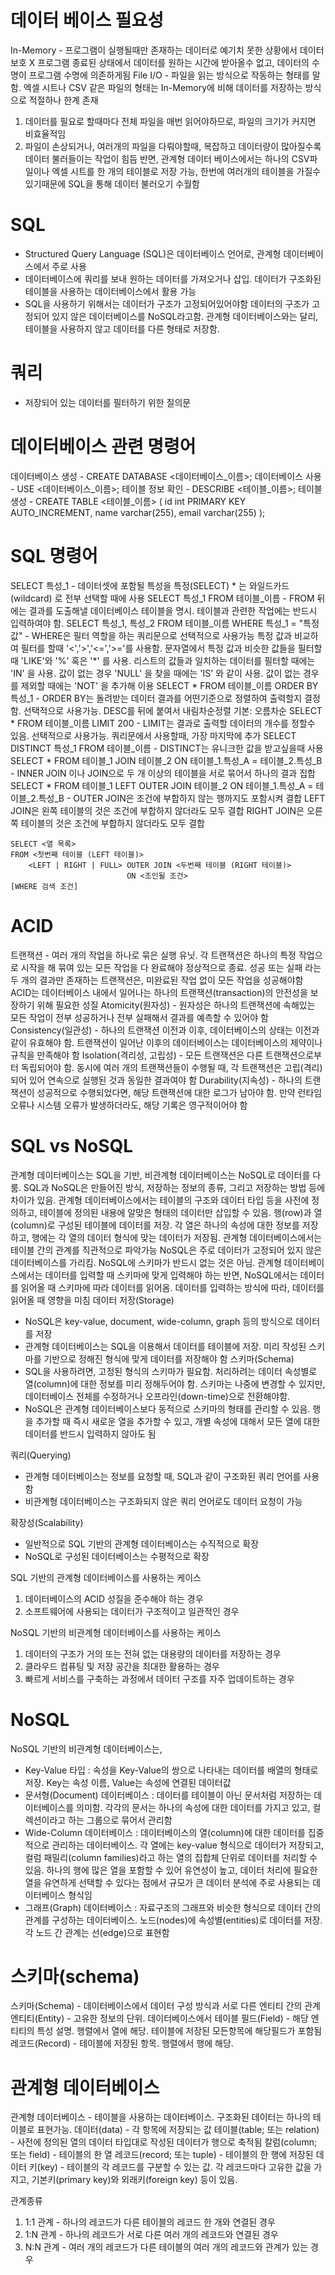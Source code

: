 # 데이터 베이스 필요성
 In-Memory - 프로그램이 실행될때만 존재하는 데이터로 예기치 못한 상황에서 데이터 보호 X 프로그램 종료된 상태에서 데이터를 원하는 시간에 받아올수 없고, 데이터의 수명이 프로그램 수명에 의존하게됨
 File I/O - 파일을 읽는 방식으로 작동하는 형태를 말함. 엑셀 시트나 CSV 같은 파일의 형태는 In-Memory에 비해 데이터를 저장하는 방식으로 적절하나 한계 존재
 1. 데이터를 필요로 할때마다 전체 파일을 매번 읽어야하므로, 파일의 크기가 커지면 비효율적임
 2. 파일이 손상되거나, 여러개의 파일을 다뤄야할때, 복잡하고 데이터량이 많아질수록 데이터 불러들이는 작업이 힘듬
반면, 관계형 데이터 베이스에서는 하나의 CSV파일이나 엑셀 시트를 한 개의 테이블로 저장 가능, 한번에 여러개의 테이블을 가질수 있기때문에 SQL을 통해 데이터 불러오기 수월함

# SQL
- Structured Query Language (SQL)은 데이터베이스 언어로, 관계형 데이터베이스에서 주로 사용
- 데이터베이스에 쿼리를 보내 원하는 데이터를 가져오거나 삽입. 데이터가 구조화된 테이블을 사용하는 데이터베이스에서 활용 가능
- SQL을 사용하기 위해서는 데이터가 구조가 고정되어있어야함
데이터의 구조가 고정되어 있지 않은 데이터베이스를 NoSQL라고함. 관계형 데이터베이스와는 달리, 테이블을 사용하지 않고 데이터를 다른 형태로 저장함.

# 쿼리
-  저장되어 있는 데이터를 필터하기 위한 질의문

# 데이터베이스 관련 명령어
데이터베이스 생성 - CREATE DATABASE <데이터베이스_이름>;
데이터베이스 사용 - USE <데이터베이스_이름>;
테이블 정보 확인 - DESCRIBE <테이블_이름>;
테이블 생성 - CREATE TABLE <테이블_이름> (
  id int PRIMARY KEY AUTO_INCREMENT,
  name varchar(255),
  email varchar(255)
);

# SQL 명령어
SELECT 특성_1 - 데이터셋에 포함될 특성을 특정(SELECT) * 는 와일드카드 (wildcard) 로 전부 선택할 때에 사용
SELECT 특성_1 FROM 테이블_이름 - FROM 뒤에는 결과를 도출해낼 데이터베이스 테이블을 명시. 테이블과 관련한 작업에는 반드시 입력하여야 함.
SELECT 특성_1, 특성_2 FROM 테이블_이름 WHERE 특성_1 = "특정 값" - WHERE은 필터 역할을 하는 쿼리문으로 선택적으로 사용가능 
특정 값과 비교하여 필터를 할때 '<','>','<=','>='를 사용함. 문자열에서 특정 값과 비슷한 값들을 필터할 때 'LIKE'와 '\%' 혹은 '\*' 를 사용. 리스트의 값들과 일치하는 데이터를 필터할 때에는 'IN' 을 사용. 값이 없는 경우 'NULL' 을 찾을 때에는 'IS' 와 같이 사용. 값이 없는 경우를 제외할 때에는 'NOT' 을 추가해 이용
SELECT * FROM 테이블_이름 ORDER BY 특성_1 - ORDER BY는 돌려받는 데이터 결과를 어떤기준으로 정렬하여 출력할지 결정함. 선택적으로 사용가능. DESC를 뒤에 붙여서 내림차순정렬 기본: 오름차순
SELECT * FROM 테이블_이름 LIMIT 200 - LIMIT는 결과로 출력할 데이터의 개수를 정할수 있음. 선택적으로 사용가능. 쿼리문에서 사용할때, 가장 마지막에 추가
SELECT DISTINCT 특성_1 FROM 테이블_이름 - DISTINCT는 유니크한 값을 받고싶을때 사용
SELECT * FROM 테이블_1 JOIN 테이블_2 ON 테이블_1.특성_A = 테이블_2.특성_B - INNER JOIN 이나 JOIN으로 두 개 이상의 테이블을 서로 묶어서 하나의 결과 집합
SELECT * FROM 테이블_1 LEFT OUTER JOIN 테이블_2 ON 테이블_1.특성_A = 테이블_2.특성_B - OUTER JOIN은 조건에 부합하지 않는 행까지도 포함시켜 결합
LEFT JOIN은 왼쪽 테이블의 것은 조건에 부합하지 않더라도 모두 결합  RIGHT JOIN은 오른쪽 테이블의 것은 조건에 부합하지 않더라도 모두 결합
```
SELECT <열 목록>
FROM <첫번째 테이블 (LEFT 테이블)>
    <LEFT | RIGHT | FULL> OUTER JOIN <두번째 테이블 (RIGHT 테이블)>
                          ON <조인될 조건>
[WHERE 검색 조건]
```

# ACID
트랜잭션 - 여러 개의 작업을 하나로 묶은 실행 유닛. 각 트랜잭션은 하나의 특정 작업으로 시작을 해 묶여 있는 모든 작업을 다 완료해야 정상적으로 종료. 성공 또는 실패 라는 두 개의 결과만 존재하는 트랜잭션은, 미완료된 작업 없이 모든 작업을 성공해야함
ACID는 데이터베이스 내에서 일어나는 하나의 트랜잭션(transaction)의 안전성을 보장하기 위해 필요한 성질
Atomicity(원자성) - 원자성은 하나의 트랜잭션에 속해있는 모든 작업이 전부 성공하거나 전부 실패해서 결과를 예측할 수 있어야 함
Consistency(일관성) - 하나의 트랜잭션 이전과 이후, 데이터베이스의 상태는 이전과 같이 유효해야 함. 트랜잭션이 일어난 이후의 데이터베이스는 데이터베이스의 제약이나 규칙을 만족해야 함
Isolation(격리성, 고립성) - 모든 트랜잭션은 다른 트랜잭션으로부터 독립되어야 함. 동시에 여러 개의 트랜잭션들이 수행될 때, 각 트랜잭션은 고립(격리) 되어 있어 연속으로 실행된 것과 동일한 결과여야 함
Durability(지속성) - 하나의 트랜잭션이 성공적으로 수행되었다면, 해당 트랜잭션에 대한 로그가 남아야 함. 만약 런타임 오류나 시스템 오류가 발생하더라도, 해당 기록은 영구적이어야 함

# SQL vs NoSQL
관계형 데이터베이스는 SQL을 기반, 비관계형 데이터베이스는 NoSQL로 데이터를 다룸.  SQL과 NoSQL은 만들어진 방식, 저장하는 정보의 종류, 그리고 저장하는 방법 등에 차이가 있음.
관계형 데이터베이스에서는 테이블의 구조와 데이터 타입 등을 사전에 정의하고, 테이블에 정의된 내용에 알맞은 형태의 데이터만 삽입할 수 있음. 행(row)과 열(column)로 구성된 테이블에 데이터를 저장. 각 열은 하나의 속성에 대한 정보를 저장하고, 행에는 각 열의 데이터 형식에 맞는 데이터가 저장됨. 관계형 데이터베이스에서는 테이블 간의 관계를 직관적으로 파악가능
NoSQL은 주로 데이터가 고정되어 있지 않은 데이터베이스를 가리킴. NoSQL에 스키마가 반드시 없는 것은 아님. 관계형 데이터베이스에서는 데이터를 입력할 때 스키마에 맞게 입력해야 하는 반면, NoSQL에서는 데이터를 읽어올 때 스키마에 따라 데이터를 읽어옴. 데이터를 입력하는 방식에 따라, 데이터를 읽어올 때 영향을 미침
데이터 저장(Storage)
- NoSQL은 key-value, document, wide-column, graph 등의 방식으로 데이터를 저장
- 관계형 데이터베이스는 SQL을 이용해서 데이터를 테이블에 저장. 미리 작성된 스키마를 기반으로 정해진 형식에 맞게 데이터를 저장해야 함
스키마(Schema)
- SQL을 사용하려면, 고정된 형식의 스키마가 필요함. 처리하려는 데이터 속성별로 열(column)에 대한 정보를 미리 정해두어야 함. 스키마는 나중에 변경할 수 있지만, 데이터베이스 전체를 수정하거나 오프라인(down-time)으로 전환해야함.
- NoSQL은 관계형 데이터베이스보다 동적으로 스키마의 형태를 관리할 수 있음. 행을 추가할 때 즉시 새로운 열을 추가할 수 있고, 개별 속성에 대해서 모든 열에 대한 데이터를 반드시 입력하지 않아도 됨

쿼리(Querying)
- 관계형 데이터베이스는 정보를 요청할 때, SQL과 같이 구조화된 쿼리 언어를 사용함
- 비관계형 데이터베이스는 구조화되지 않은 쿼리 언어로도 데이터 요청이 가능

확장성(Scalability)
- 일반적으로 SQL 기반의 관계형 데이터베이스는 수직적으로 확장
- NoSQL로 구성된 데이터베이스는 수평적으로 확장

SQL 기반의 관계형 데이터베이스를 사용하는 케이스
1. 데이터베이스의 ACID 성질을 준수해야 하는 경우
2. 소프트웨어에 사용되는 데이터가 구조적이고 일관적인 경우

NoSQL 기반의 비관계형 데이터베이스를 사용하는 케이스
1. 데이터의 구조가 거의 또는 전혀 없는 대용량의 데이터를 저장하는 경우
2. 클라우드 컴퓨팅 및 저장 공간을 최대한 활용하는 경우
3. 빠르게 서비스를 구축하는 과정에서 데이터 구조를 자주 업데이트하는 경우

# NoSQL
NoSQL 기반의 비관계형 데이터베이스는,
- Key-Value 타입 : 속성을 Key-Value의 쌍으로 나타내는 데이터를 배열의 형태로 저장. Key는 속성 이름, Value는 속성에 연결된 데이터값
- 문서형(Document) 데이터베이스 : 데이터를 테이블이 아닌 문서처럼 저장하는 데이터베이스를 의미함. 각각의 문서는 하나의 속성에 대한 데이터를 가지고 있고, 컬렉션이라고 하는 그룹으로 묶어서 관리함
- Wide-Column 데이터베이스 : 데이터베이스의 열(column)에 대한 데이터를 집중적으로 관리하는 데이터베이스. 각 열에는 key-value 형식으로 데이터가 저장되고, 컬럼 패밀리(column families)라고 하는 열의 집합체 단위로 데이터를 처리할 수 있음. 하나의 행에 많은 열을 포함할 수 있어 유연성이 높고, 데이터 처리에 필요한 열을 유연하게 선택할 수 있다는 점에서 규모가 큰 데이터 분석에 주로 사용되는 데이터베이스 형식임
- 그래프(Graph) 데이터베이스 : 자료구조의 그래프와 비슷한 형식으로 데이터 간의 관계를 구성하는 데이터베이스. 노드(nodes)에 속성별(entities)로 데이터를 저장. 각 노드 간 관계는 선(edge)으로 표현함

# 스키마(schema)
스키마(Schema) - 데이터베이스에서 데이터 구성 방식과 서로 다른 엔티티 간의 관계
엔티티(Entity) - 고유한 정보의 단위. 데이터베이스에서 테이블
필드(Field) - 해당 엔티티의 특성 설명. 행렬에서 열에 해당. 테이블에 저장된 모든항목에 해당필드가 포함됨
레코드(Record) - 테이블에 저장된 항목. 행렬에서 행에 해당. 

# 관계형 데이터베이스
관계형 데이터베이스 - 테이블을 사용하는 데이터베이스. 구조화된 데이터는 하나의 테이블로 표현가능.
데이터(data) - 각 항목에 저장되는 값
테이블(table; 또는 relation) - 사전에 정의된 열의 데이터 타입대로 작성된 데이터가 행으로 축적됨
칼럼(column; 또는 field) - 테이블의 한 열
레코드(record; 또는 tuple) - 테이블의 한 행에 저장된 데이터
키(key) - 테이블의 각 레코드를 구분할 수 있는 값. 각 레코드마다 고유한 값을 가지고, 기본키(primary key)와 외래키(foreign key) 등이 있음.

관계종류
1. 1:1 관계 - 하나의 레코드가 다른 테이블의 레코드 한 개와 연결된 경우
2. 1:N 관계 - 하나의 레코드가 서로 다른 여러 개의 레코드와 연결된 경우
3. N:N 관계 - 여러 개의 레코드가 다른 테이블의 여러 개의 레코드와 관계가 있는 경우